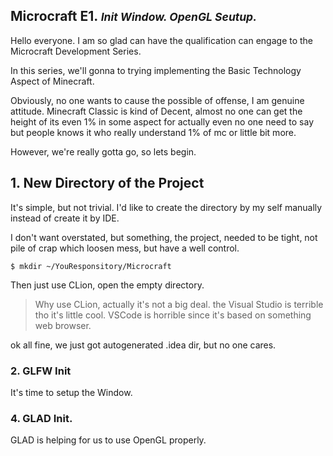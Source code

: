 
## Microcraft E1. <small>_Init Window. OpenGL Seutup._</small>

Hello everyone. I am so glad can have the qualification can engage to the 
Microcraft Development Series.

In this series, we'll gonna to trying implementing the Basic Technology 
Aspect of Minecraft.

Obviously, no one wants to cause the possible of offense, I am genuine
attitude. Minecraft Classic is kind of Decent, almost no one can get the 
height of its even 1% in some aspect for actually even no one need to say
but people knows it who really understand 1% of mc or little bit more.

However, we're really gotta go, so lets begin.

## 1. New Directory of the Project

It's simple, but not trivial. I'd like to create the directory by my self 
manually instead of create it by IDE.

I don't want overstated, but something, the project, needed to be tight,
not pile of crap which loosen mess, but have a well control.

```
$ mkdir ~/YouResponsitory/Microcraft
```

Then just use CLion, open the empty directory.

> Why use CLion, actually it's not a big deal. the Visual Studio is terrible tho it's little cool. VSCode is horrible since it's based on something web browser. 

ok all fine, we just got autogenerated .idea dir, but no one cares.


### 2. GLFW Init

It's time to setup the Window.

### 4. GLAD Init.

GLAD is helping for us to use OpenGL properly.
